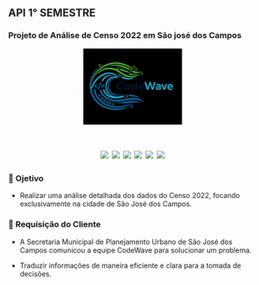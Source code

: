 ## API 1° SEMESTRE

### Projeto de Análise de Censo 2022 em São josé dos Campos


<p align="center">
  <img src="codewave-logo.jpg" alt="Logo da nossa equipe"
     width="200"/>
   </p>


  <h1 align="center">
 <a href="https://docs.python.org/3/"><img src = "https://img.shields.io/badge/python-3670A0?style=for-the-badge&logo=python&logoColor=ffdd54"/></a>
 <a href="https://www.w3schools.com/tags/tag_doctype.asp"><img src = "https://img.shields.io/badge/html5-%23E34F26.svg?style=for-the-badge&logo=html5&logoColor=white"/></a>
 <a href="https://www.w3schools.com/css/"><img src = "https://img.shields.io/badge/css3-%231572B6.svg?style=for-the-badge&logo=css3&logoColor=white"/></a>
 <a href="https://flask.palletsprojects.com/en/2.2.x/"><img src = "https://img.shields.io/badge/flask-%23000.svg?style=for-the-badge&logo=flask&logoColor=white"/></a>
 <a href="https://www.mysql.com/"><img src = "https://img.shields.io/badge/MySQL-%234479A1?style=for-the-badge"/></a>
 <a href="https://pandas.pydata.org/"><img src = "https://img.shields.io/badge/pandas-%23150458?style=for-the-badge&logo=pandas"/></a>
</h1>


### 🏅 Ojetivo 

  - Realizar uma análise detalhada dos dados do Censo 2022, focando exclusivamente na cidade de São José dos Campos.

  
###  🚀 Requisição do Cliente 
  - A Secretaria Municipal de Planejamento Urbano de São José dos Campos comunicou a equipe CodeWave para solucionar um problema.

  - Traduzir informações de maneira eficiente e clara para a tomada de decisões.
  

